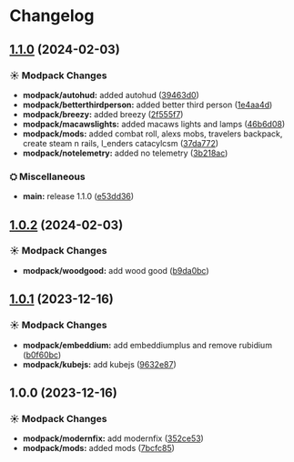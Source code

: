 # Changelog

## [1.1.0](https://github.com/DannyLeWasTaken/DAM/compare/main-v1.0.2...main-v1.1.0) (2024-02-03)


### ☀ Modpack Changes

* **modpack/autohud:** added autohud ([39463d0](https://github.com/DannyLeWasTaken/DAM/commit/39463d04020588ba9844130a78babf6b9f519e61))
* **modpack/betterthirdperson:** added better third person ([1e4aa4d](https://github.com/DannyLeWasTaken/DAM/commit/1e4aa4d8868a064c4ae8f09669761972d2067df0))
* **modpack/breezy:** added breezy ([2f555f7](https://github.com/DannyLeWasTaken/DAM/commit/2f555f74f00bbdccc0f7b779429909a6df5ef335))
* **modpack/macawslights:** added macaws lights and lamps ([46b6d08](https://github.com/DannyLeWasTaken/DAM/commit/46b6d08f1e1f4a83575720fce199cb26c1327da2))
* **modpack/mods:** added combat roll, alexs mobs, travelers backpack, create steam n rails, l_enders catacylcsm ([37da772](https://github.com/DannyLeWasTaken/DAM/commit/37da772a88d35ba694e2ff328899f2d0aba0718e))
* **modpack/notelemetry:** added no telemetry ([3b218ac](https://github.com/DannyLeWasTaken/DAM/commit/3b218ac3cd10e04dcb1fea2d5f98041e55e66591))


### ⛭ Miscellaneous

* **main:** release 1.1.0 ([e53dd36](https://github.com/DannyLeWasTaken/DAM/commit/e53dd36470df5652bf7f0659fca18cbf7115d7df))

## [1.0.2](https://github.com/DannyLeWasTaken/DAM/compare/main-v1.0.1...main-v1.0.2) (2024-02-03)


### ☀ Modpack Changes

* **modpack/woodgood:** add wood good ([b9da0bc](https://github.com/DannyLeWasTaken/DAM/commit/b9da0bc369fa721ee73111df9abfe170e95e5172))

## [1.0.1](https://github.com/DannyLeWasTaken/DAM/compare/main-v1.0.0...main-v1.0.1) (2023-12-16)


### ☀ Modpack Changes

* **modpack/embeddium:** add embeddiumplus and remove rubidium ([b0f60bc](https://github.com/DannyLeWasTaken/DAM/commit/b0f60bc3e4c3ea9694f0386375457feeff3ccef8))
* **modpack/kubejs:** add kubejs ([9632e87](https://github.com/DannyLeWasTaken/DAM/commit/9632e870a64829e372011bc2fc900f6861fb0010))

## 1.0.0 (2023-12-16)


### ☀ Modpack Changes

* **modpack/modernfix:** add modernfix ([352ce53](https://github.com/DannyLeWasTaken/DAM/commit/352ce5368e2fd6b04e80455332f7e9f517e74c30))
* **modpack/mods:** added mods ([7bcfc85](https://github.com/DannyLeWasTaken/DAM/commit/7bcfc851ee162c5a6c3d3bc4203dbc75699df5d3))
